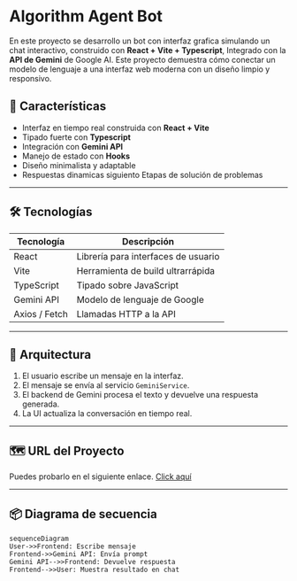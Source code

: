 # Algorithm Agent Bot 

  En este proyecto se desarrollo un bot con interfaz grafica simulando un chat interactivo, construido con **React + Vite + Typescript**, Integrado con la **API de Gemini**
  de Google AI. Este proyecto demuestra cómo conectar un modelo de lenguaje a una interfaz web moderna con un diseño limpio y responsivo.

  ## 🚀 Características
  - Interfaz en tiempo real construida con **React + Vite**
  - Tipado fuerte con **Typescript**
  - Integración con **Gemini API**
  - Manejo de estado con **Hooks**
  - Diseño minimalista y adaptable
  - Respuestas dinamicas siguiento Etapas de solución de problemas

---

## 🛠️ Tecnologías

| Tecnología | Descripción |
|-------------|--------------|
| React | Librería para interfaces de usuario |
| Vite | Herramienta de build ultrarrápida |
| TypeScript | Tipado sobre JavaScript |
| Gemini API | Modelo de lenguaje de Google |
| Axios / Fetch | Llamadas HTTP a la API |

---

## 🧱 Arquitectura

1. El usuario escribe un mensaje en la interfaz.
2. El mensaje se envía al servicio `GeminiService`.
3. El backend de Gemini procesa el texto y devuelve una respuesta generada.
4. La UI actualiza la conversación en tiempo real.

--- 

## 🗺️ URL del Proyecto

Puedes probarlo en el siguiente enlace.
[Click aquí](https://algorithm-agent.vercel.app/)


--- 

## 📦 Diagrama de secuencia

```mermaid
sequenceDiagram
User->>Frontend: Escribe mensaje
Frontend->>Gemini API: Envía prompt
Gemini API-->>Frontend: Devuelve respuesta
Frontend-->>User: Muestra resultado en chat



